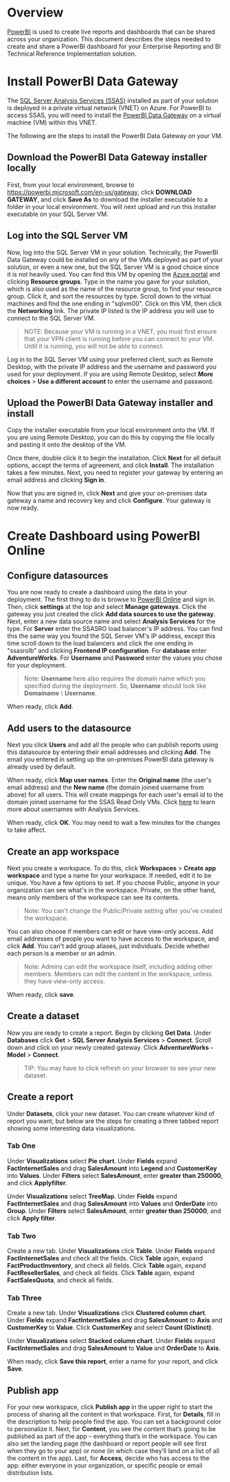 # Overview

[PowerBI](https://powerbi.microsoft.com/en-us/) is used to create live reports and dashboards that can be shared across your organization. This document describes the steps needed to create and share a PowerBI dashboard for your Enterprise Reporting and BI Technical Reference Implementation solution.

# Install PowerBI Data Gateway

The [SQL Server Analysis Services (SSAS)](https://docs.microsoft.com/en-us/sql/analysis-services/analysis-services) installed as part of your solution is deployed in a private virtual network (VNET) on Azure. For PowerBI to access SSAS, you will need to install the [PowerBI Data Gateway](https://powerbi.microsoft.com/en-us/gateway/) on a virtual machine (VM) within this VNET.

The following are the steps to install the PowerBI Data Gateway on your VM.

## Download the PowerBI Data Gateway installer locally

First, from your local environment, browse to https://powerbi.microsoft.com/en-us/gateway, click **DOWNLOAD GATEWAY**, and click **Save As** to download the installer executable to a folder in your local environment. You will next upload and run this installer executable on your SQL Server VM.

## Log into the SQL Server VM

Now, log into the SQL Server VM in your solution. Technically, the PowerBI Data Gateway could be installed on any of the VMs deployed as part of your solution, or even a new one, but the SQL Server VM is a good choice since it is not heavily used. You can find this VM by opening the [Azure portal](https://portal.azure.com/) and clicking **Resource groups**. Type in the name you gave for your solution, which is also used as the name of the resource group, to find your resource group. Click it, and sort the resources by type. Scroll down to the virtual machines and find the one ending in "sqlvm00". Click on this VM, then click the **Networking** link. The private IP listed is the IP address you will use to connect to the SQL Server VM.

> NOTE: Because your VM is running in a VNET, you must first ensure that your VPN client is running before you can connect to your VM. Until it is running, you will not be able to connect.

Log in to the SQL Server VM using your preferred client, such as Remote Desktop, with the private IP address and the username and password you used for your deployment. If you are using Remote Desktop, select **More choices** > **Use a different account** to enter the username and password.

## Upload the PowerBI Data Gateway installer and install

Copy the installer executable from your local environment onto the VM. If you are using Remote Desktop, you can do this by copying the file locally and pasting it onto the desktop of the VM.

Once there, double click it to begin the installation. Click **Next** for all default options, accept the terms of agreement, and click **Install**. The installation takes a few minutes. Next, you need to register your gateway by entering an email address and clicking **Sign in**.

Now that you are signed in, click **Next** and give your on-premises data gateway a name and recovery key and click **Configure**. Your gateway is now ready.

# Create Dashboard using PowerBI Online

## Configure datasources

You are now ready to create a dashboard using the data in your deployment. The first thing to do is browse to  [PowerBI Online](https://powerbi.microsoft.com) and sign in. Then, click **settings** at the top and select **Manage gateways**. Click the gateway you just created the click **Add data sources to use the gateway**. Next, enter a new data source name and select **Analysis Services** for the type. For **Server** enter the SSASRO load balancer's IP address. You can find this the same way you found the SQL Server VM's IP address, except this time scroll down to the load balancers and click the one ending in "ssasrolb" and clicking **Frontend IP configuration**. For **database** enter **AdventureWorks**. For **Username** and **Password** enter the values you chose for your deployment.

> Note: **Username** here also requires the domain name which you specified during the deployment. So, **Username** should look like **Domainame** \ **Username**.

When ready, click **Add**.

## Add users to the datasource

Next you click **Users** and add all the people who can publish reports using this datasource by entering their email addresses and clicking **Add**. The email you entered in setting up the on-premises PowerBI data gateway is already used by default.

When ready, click **Map user names**. Enter the **Original name** (the user's email address) and the **New name** (the domain joined username from above) for all users. This will create mappings for each user's email id to the domain joined username for the SSAS Read Only VMs. Click [here](https://powerbi.microsoft.com/en-us/documentation/powerbi-gateway-enterprise-manage-ssas/#usernames-with-analysis-services) to learn more about usernames with Analysis Services.

When ready, click **OK**. You may need to wait a few minutes for the changes to take affect.

## Create an app workspace

Next you create a workspace. To do this, click **Workspaces** > **Create app workspace** and type a name for your workspace. If needed, edit it to be unique. You have a few options to set. If you choose Public, anyone in your organization can see what's in the workspace. Private, on the other hand, means only members of the workspace can see its contents.

> Note: You can't change the Public/Private setting after you've created the workspace.

You can also choose if members can edit or have view-only access. Add email addresses of people you want to have access to the workspace, and click **Add**. You can't add group aliases, just individuals. Decide whether each person is a member or an admin.

> Note: Admins can edit the workspace itself, including adding other members. Members can edit the content in the workspace, unless they have view-only access.

When ready, click **save**.

## Create a dataset

Now you are ready to create a report. Begin by clicking **Get Data**. Under **Databases** click **Get** > **SQL Server Analysis Services** > **Connect**. Scroll down and click on your newly created gateway. Click **AdventureWorks - Model** > **Connect**.

> TIP: You may have to click refresh on your browser to see your new dataset.

## Create a report

Under **Datasets**, click your new dataset. You can create whatever kind of report you want, but below are the steps for creating a three tabbed report showing some interesting data visualizations.

### Tab One

Under **Visualizations** select **Pie chart**. Under **Fields** expand **FactInternetSales** and drag **SalesAmount** into **Legend** and **CustomerKey** into **Values**. Under **Filters** select **SalesAmount**, enter **greater than 250000**, and click **Applyfilter**.

Under **Visualizations** select **TreeMap**. Under **Fields** expand **FactInternetSales** and drag **SalesAmount** into **Values** and **OrderDate** into **Group**. Under **Filters** select **SalesAmount**, enter **greater than 250000**, and click **Apply filter**.

### Tab Two

Create a new tab. Under **Visualizations** click **Table**. Under **Fields** expand **FactInternetSales** and check all the fields. Click **Table** again, expand **FactProductInventory**, and check all fields. Click **Table** again, expand **FactResellerSales**, and check all fields. Click **Table** again, expand **FactSalesQuota**, and check all fields.

### Tab Three

Create a new tab. Under **Visualizations** click **Clustered column chart**. Under **Fields** expand **FactInternetSales** and drag **SalesAmount** to **Axis** and **CustomerKey** to **Value**. Click **CustomerKey** and select **Count (Distinct)**.

Under **Visualizations** select **Stacked column chart**. Under **Fields** expand **FactInternetSales** and drag **SalesAmount** to **Value** and **OrderDate** to **Axis**.

When ready, click **Save this report**, enter a name for your report, and click **Save**.

## Publish app

For your new workspace, click **Publish app** in the upper right to start the process of sharing all the content in that workspace. First, for **Details**, fill in the description to help people find the app. You can set a background color to personalize it. Next, for **Content**, you see the content that’s going to be published as part of the app – everything that’s in the workspace. You can also set the landing page (the dashboard or report people will see first when they go to your app) or none (in which case they’ll land on a list of all the content in the app). Last, for **Access**, decide who has access to the app: either everyone in your organization, or specific people or email distribution lists.
